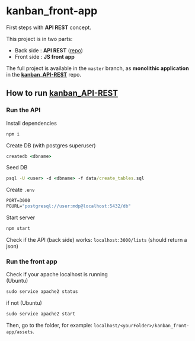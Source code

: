 # kanban_front-app

First steps with **API REST** concept.

This project is in two parts:

- Back side : **API REST** ([repo](https://github.com/AgathePons/kanban_API-REST))
- Front side : **JS front app**

The full project is available in the `master` branch, as **monolithic application** in the **[kanban_API-REST](https://github.com/AgathePons/kanban_API-REST)** repo.

## How to run **[kanban_API-REST](https://github.com/AgathePons/kanban_API-REST)**

### Run the API

Install dependencies

```cmd
npm i
```

Create DB (with postgres superuser)

```cmd
createdb <dbname>
```

Seed DB

```cmd
psql -U <user> -d <dbname> -f data/create_tables.sql
```

Create `.env`

```cmd
PORT=3000
PGURL="postgresql://user:mdp@localhost:5432/db"
```

Start server

```cmd
npm start
```

Check if the API (back side) works: `localhost:3000/lists` (should return a json)

### Run the front app

Check if your apache localhost is running  
(Ubuntu)

```cmd
sudo service apache2 status
```

if not (Ubuntu)

```cmd
sudo service apache2 start
```

Then, go to the folder, for example: `localhost/<yourFolder>/kanban_front-app/assets`.